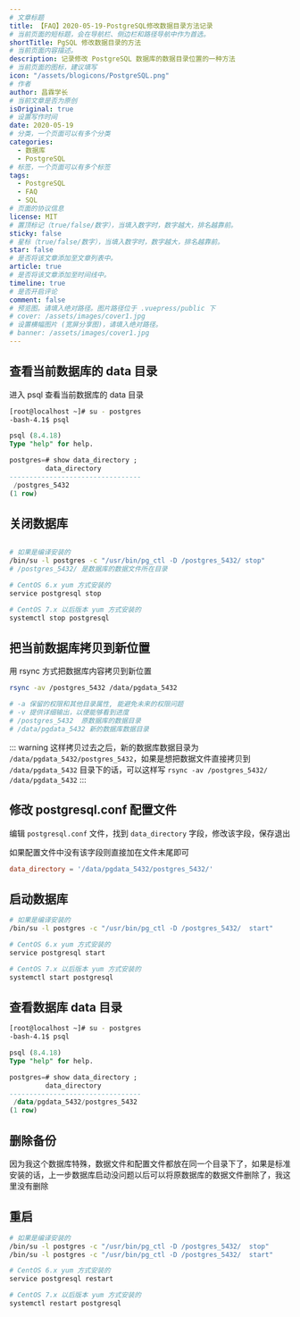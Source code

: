 ```yaml
---
# 文章标题
title: 【FAQ】2020-05-19-PostgreSQL修改数据目录方法记录
# 当前页面的短标题，会在导航栏、侧边栏和路径导航中作为首选。
shortTitle: PgSQL 修改数据目录的方法
# 当前页面内容描述。
description: 记录修改 PostgreSQL 数据库的数据目录位置的一种方法
# 当前页面的图标，建议填写
icon: "/assets/blogicons/PostgreSQL.png"
# 作者
author: 昌霖学长
# 当前文章是否为原创
isOriginal: true
# 设置写作时间
date: 2020-05-19
# 分类，一个页面可以有多个分类
categories: 
  - 数据库
  - PostgreSQL
# 标签，一个页面可以有多个标签
tags: 
  - PostgreSQL
  - FAQ
  - SQL
# 页面的协议信息
license: MIT
# 置顶标记（true/false/数字），当填入数字时，数字越大，排名越靠前。
sticky: false
# 星标（true/false/数字），当填入数字时，数字越大，排名越靠前。
star: false
# 是否将该文章添加至文章列表中。
article: true
# 是否将该文章添加至时间线中。
timeline: true
# 是否开启评论
comment: false
# 预览图。请填入绝对路径。图片路径位于 .vuepress/public 下
# cover: /assets/images/cover1.jpg
# 设置横幅图片 (宽屏分享图)，请填入绝对路径。
# banner: /assets/images/cover1.jpg
---
```


## 查看当前数据库的 data 目录

进入 psql 查看当前数据库的 data 目录

```bash
[root@localhost ~]# su - postgres
-bash-4.1$ psql
```

```sql
psql (8.4.18)
Type "help" for help.

postgres=# show data_directory ;
         data_directory          
---------------------------------
 /postgres_5432
(1 row)

```

## 关闭数据库

```bash

# 如果是编译安装的
/bin/su -l postgres -c "/usr/bin/pg_ctl -D /postgres_5432/ stop"
# /postgres_5432/ 是数据库的数据文件所在目录

# CentOS 6.x yum 方式安装的
service postgresql stop

# CentOS 7.x 以后版本 yum 方式安装的
systemctl stop postgresql

```

## 把当前数据库拷贝到新位置

用 rsync 方式把数据库内容拷贝到新位置

```bash
rsync -av /postgres_5432 /data/pgdata_5432

# -a 保留的权限和其他目录属性, 能避免未来的权限问题
# -v 提供详细输出，以便能够看到进度
# /postgres_5432  原数据库的数据目录
# /data/pgdata_5432 新的数据库数据目录
```

::: warning
这样拷贝过去之后，新的数据库数据目录为 `/data/pgdata_5432/postgres_5432`，如果是想把数据文件直接拷贝到 `/data/pgdata_5432` 目录下的话，可以这样写 `rsync -av /postgres_5432/ /data/pgdata_5432`
:::

## 修改 postgresql.conf 配置文件

编辑 `postgresql.conf` 文件，找到 `data_directory` 字段，修改该字段，保存退出

如果配置文件中没有该字段则直接加在文件末尾即可

```conf title="postgresql.conf"
data_directory = '/data/pgdata_5432/postgres_5432/'
```

## 启动数据库

```bash
# 如果是编译安装的
/bin/su -l postgres -c "/usr/bin/pg_ctl -D /postgres_5432/  start"

# CentOS 6.x yum 方式安装的
service postgresql start

# CentOS 7.x 以后版本 yum 方式安装的
systemctl start postgresql
```

## 查看数据库 data 目录

```bash
[root@localhost ~]# su - postgres
-bash-4.1$ psql
```

```sql
psql (8.4.18)
Type "help" for help.

postgres=# show data_directory ;
         data_directory          
---------------------------------
 /data/pgdata_5432/postgres_5432
(1 row)
```

## 删除备份

因为我这个数据库特殊，数据文件和配置文件都放在同一个目录下了，如果是标准安装的话，上一步数据库启动没问题以后可以将原数据库的数据文件删除了，我这里没有删除

## 重启

```bash
# 如果是编译安装的
/bin/su -l postgres -c "/usr/bin/pg_ctl -D /postgres_5432/  stop"
/bin/su -l postgres -c "/usr/bin/pg_ctl -D /postgres_5432/  start"

# CentOS 6.x yum 方式安装的
service postgresql restart

# CentOS 7.x 以后版本 yum 方式安装的
systemctl restart postgresql
```
